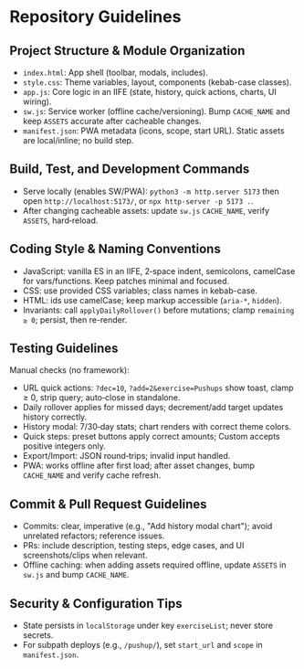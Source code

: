 # Repository Guidelines

## Project Structure & Module Organization
- `index.html`: App shell (toolbar, modals, includes).
- `style.css`: Theme variables, layout, components (kebab-case classes).
- `app.js`: Core logic in an IIFE (state, history, quick actions, charts, UI wiring).
- `sw.js`: Service worker (offline cache/versioning). Bump `CACHE_NAME` and keep `ASSETS` accurate after cacheable changes.
- `manifest.json`: PWA metadata (icons, scope, start URL). Static assets are local/inline; no build step.

## Build, Test, and Development Commands
- Serve locally (enables SW/PWA): `python3 -m http.server 5173` then open `http://localhost:5173/`, or `npx http-server -p 5173 .`.
- After changing cacheable assets: update `sw.js` `CACHE_NAME`, verify `ASSETS`, hard‑reload.

## Coding Style & Naming Conventions
- JavaScript: vanilla ES in an IIFE, 2‑space indent, semicolons, camelCase for vars/functions. Keep patches minimal and focused.
- CSS: use provided CSS variables; class names in kebab-case.
- HTML: ids use camelCase; keep markup accessible (`aria-*`, `hidden`).
- Invariants: call `applyDailyRollover()` before mutations; clamp `remaining ≥ 0`; persist, then re-render.

## Testing Guidelines
Manual checks (no framework):
- URL quick actions: `?dec=10`, `?add=2&exercise=Pushups` show toast, clamp ≥ 0, strip query; auto‑close in standalone.
- Daily rollover applies for missed days; decrement/add target updates history correctly.
- History modal: 7/30‑day stats; chart renders with correct theme colors.
- Quick steps: preset buttons apply correct amounts; Custom accepts positive integers only.
- Export/Import: JSON round‑trips; invalid input handled.
- PWA: works offline after first load; after asset changes, bump `CACHE_NAME` and verify cache refresh.

## Commit & Pull Request Guidelines
- Commits: clear, imperative (e.g., "Add history modal chart"); avoid unrelated refactors; reference issues.
- PRs: include description, testing steps, edge cases, and UI screenshots/clips when relevant.
- Offline caching: when adding assets required offline, update `ASSETS` in `sw.js` and bump `CACHE_NAME`.

## Security & Configuration Tips
- State persists in `localStorage` under key `exerciseList`; never store secrets.
- For subpath deploys (e.g., `/pushup/`), set `start_url` and `scope` in `manifest.json`.

